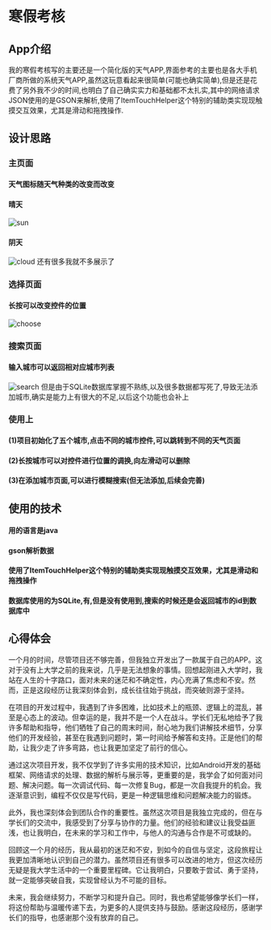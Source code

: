 # 寒假考核
## App介绍
我的寒假考核写的主要还是一个简化版的天气APP,界面参考的主要也是各大手机厂商所做的系统天气APP,虽然这玩意看起来很简单(可能也确实简单),但是还是花费了另外我不少的时间,也明白了自己确实实力和基础都不太扎实,其中的网络请求JSON使用的是GSON来解析,使用了ItemTouchHelper这个特别的辅助类实现现触摸交互效果，尤其是滑动和拖拽操作.
## 设计思路
### 主页面
#### 天气图标随天气种类的改变而改变
#### 晴天
![sun](picture/sun.jpg)
#### 阴天
![cloud](picture/cloud.jpg)
还有很多我就不多展示了
### 选择页面
#### 长按可以改变控件的位置
![choose](picture/choose.jpg)
### 搜索页面
#### 输入城市可以返回相对应城市列表
![search](picture/search.jpg)
但是由于SQLite数据库掌握不熟练,以及很多数据都写死了,导致无法添加城市,确实是能力上有很大的不足,以后这个功能也会补上
### 使用上
#### (1)项目初始化了五个城市,点击不同的城市控件,可以跳转到不同的天气页面
#### (2)长按城市可以对控件进行位置的调换,向左滑动可以删除
#### (3)在添加城市页面,可以进行模糊搜索(但无法添加,后续会完善)
## 使用的技术
#### 用的语言是java
#### gson解析数据
#### 使用了ItemTouchHelper这个特别的辅助类实现现触摸交互效果，尤其是滑动和拖拽操作
#### 数据库使用的为SQLite,有,但是没有使用到,搜索的时候还是会返回城市的id到数据库中
## 心得体会
一个月的时间，尽管项目还不够完善，但我独立开发出了一款属于自己的APP。这对于没有上大学之前的我来说，几乎是无法想象的事情。回想起刚进入大学时，我站在人生的十字路口，面对未来的迷茫和不确定性，内心充满了焦虑和不安。然而，正是这段经历让我深刻体会到，成长往往始于挑战，而突破则源于坚持。

在项目的开发过程中，我遇到了许多困难，比如技术上的瓶颈、逻辑上的混乱，甚至是心态上的波动。但幸运的是，我并不是一个人在战斗。学长们无私地给予了我许多帮助和指导，他们牺牲了自己的周末时间，耐心地为我们讲解技术细节，分享他们的开发经验，甚至在我遇到问题时，第一时间给予解答和支持。正是他们的帮助，让我少走了许多弯路，也让我更加坚定了前行的信心。

通过这次项目开发，我不仅学到了许多实用的技术知识，比如Android开发的基础框架、网络请求的处理、数据的解析与展示等，更重要的是，我学会了如何面对问题、解决问题。每一次调试代码、每一次修复Bug，都是一次自我提升的机会。我逐渐意识到，编程不仅仅是写代码，更是一种逻辑思维和问题解决能力的锻炼。

此外，我也深刻体会到团队合作的重要性。虽然这次项目是我独立完成的，但在与学长们的交流中，我感受到了分享与协作的力量。他们的经验和建议让我受益匪浅，也让我明白，在未来的学习和工作中，与他人的沟通与合作是不可或缺的。

回顾这一个月的经历，我从最初的迷茫和不安，到如今的自信与坚定，这段旅程让我更加清晰地认识到自己的潜力。虽然项目还有很多可以改进的地方，但这次经历无疑是我大学生活中的一个重要里程碑。它让我明白，只要敢于尝试、勇于坚持，就一定能够突破自我，实现曾经认为不可能的目标。

未来，我会继续努力，不断学习和提升自己。同时，我也希望能够像学长们一样，将这份帮助与温暖传递下去，为更多的人提供支持与鼓励。感谢这段经历，感谢学长们的指导，也感谢那个没有放弃的自己。
